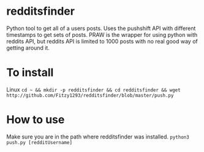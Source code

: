 # redditsfinder
Python tool to get all of a users posts. Uses the pushshift API with different timestamps to get sets of posts.
PRAW is the wrapper for using python with reddits API, but reddits API is limited to 1000 posts with no real good way of getting around it.

# To install 
 Linux
 `cd ~ && mkdir -p redditsfinder && cd redditsfinder && wget http://github.com/Fitzy1293/redditsfinder/blob/master/push.py`

# How to use
 Make sure you are in the path where redditsfinder was installed. 
 `python3 push.py [redditUsername]`
